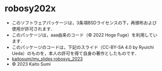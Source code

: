 # robosy202x
 * このソフトウェアパッケージは，3条項BSDライセンスの下，再頒布および使用が許可されます．
  * このパッケージは，aaa由来のコード（© 2022 Hoge Fuge）を利用しています．
  * このパッケージのコードは，下記のスライド（CC-BY-SA 4.0 by Ryuichi Ueda）のものを，本人の許可を得て自身の著作としたものです．
  * [kaitosumi/my_slides robosys_2023](https://github.com/kaitosumi/my_slides/tree/master/robosys_2023)
  * © 2023 Kaito Sumi
